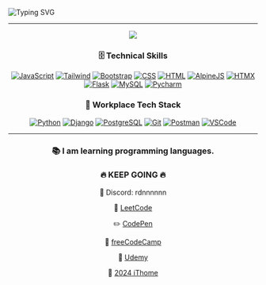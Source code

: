 ![Typing SVG](https://readme-typing-svg.herokuapp.com/?lines=Welcome+to+my+GitHub+(ﾉ◕ヮ◕)ﾉ*:･ﾟ✧;I+am+RDNNNNN(Ma)+(◕‿◕);Good+morning+🌞,+In+case+I+don%27t+see+you;Good+afternoon+🌇,+Good+evening+🌆,+and+good+night!+🌙&center=true&width=1000&height=50&color=00FF00)

---

<div align="center">
  <img src=https://github-readme-stats.vercel.app/api/top-langs/?username=RDNNNNN&layout=compact&theme=chartreuse-dark 
</div>

### 🗄️ Technical Skills

[![JavaScript](https://skillicons.dev/icons?i=js)](https://developer.mozilla.org/en-US/docs/Web/JavaScript) 
[![Tailwind](https://skillicons.dev/icons?i=tailwind)](https://tailwindcss.com/)
[![Bootstrap](https://skillicons.dev/icons?i=bootstrap)](https://getbootstrap.com/)
[![CSS](https://skillicons.dev/icons?i=css)](https://developer.mozilla.org/en-US/docs/Web/CSS)
[![HTML](https://skillicons.dev/icons?i=html)](https://developer.mozilla.org/en-US/docs/Web/HTML)
[![AlpineJS](https://skillicons.dev/icons?i=alpinejs)](https://alpinejs.dev/) 
[![HTMX](https://skillicons.dev/icons?i=htmx)](https://htmx.org/)
[![Flask](https://skillicons.dev/icons?i=flask)](https://flask.palletsprojects.com/en/3.0.x/) 
[![MySQL](https://skillicons.dev/icons?i=mysql)](https://www.mysql.com/)
[![Pycharm](https://skillicons.dev/icons?i=pycharm)](https://www.jetbrains.com/pycharm/)

### 💼 Workplace Tech Stack

[![Python](https://skillicons.dev/icons?i=py)](https://www.python.org/) 
[![Django](https://skillicons.dev/icons?i=django)](https://www.djangoproject.com/) 
[![PostgreSQL](https://skillicons.dev/icons?i=postgres)](https://www.postgresql.org/)
[![Git](https://skillicons.dev/icons?i=git)](https://git-scm.com/)
[![Postman](https://skillicons.dev/icons?i=postman)](https://www.postman.com/)
[![VSCode](https://skillicons.dev/icons?i=vscode)](https://code.visualstudio.com/)

---

### 📚 I am learning programming languages.

### 🔥 KEEP GOING 🔥

💬 Discord: rdnnnnnn

🌟 [LeetCode](https://leetcode.com/u/RDNNN/) 

✏️ [CodePen](https://codepen.io/RDNNNNN)

📖 [freeCodeCamp](https://www.freecodecamp.org/RDNNN) 

📒 [Udemy](https://www.udemy.com/user/ma-yu-deng/)

📝 [2024 iThome](https://ithelp.ithome.com.tw/users/20168290/ironman/7118)










